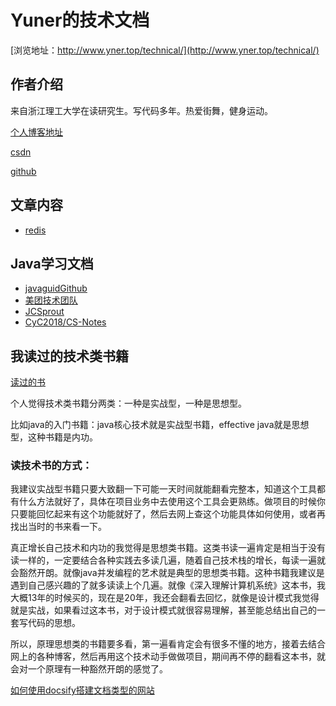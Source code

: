 # Yuner的技术文档

[浏览地址：http://www.yner.top/technical/](http://www.yner.top/technical/)


## 作者介绍
来自浙江理工大学在读研究生。写代码多年。热爱街舞，健身运动。

[个人博客地址](http://www.yner.top/)

[csdn](https://blog.csdn.net/nishuiaee)

[github](https://github.com/ivileey)



## 文章内容

- [redis](./docs/d-1redis.md)



## Java学习文档

- [javaguidGithub](https://github.com/Snailclimb/JavaGuide-Interview)
- [美团技术团队](https://tech.meituan.com/)
- [JCSprout](https://crossoverjie.top/JCSprout/#/)
- [CyC2018/CS-Notes](https://github.com/CyC2018/CS-Notes)

## 我读过的技术类书籍

[读过的书](./docs/h-1books.md)

个人觉得技术类书籍分两类：一种是实战型，一种是思想型。

比如java的入门书籍：java核心技术就是实战型书籍，effective java就是思想型，这种书籍是内功。

### 读技术书的方式：

我建议实战型书籍只要大致翻一下可能一天时间就能翻看完整本，知道这个工具都有什么方法就好了，具体在项目业务中去使用这个工具会更熟练。做项目的时候你只要能回忆起来有这个功能就好了，然后去网上查这个功能具体如何使用，或者再找出当时的书来看一下。

真正增长自己技术和内功的我觉得是思想类书籍。这类书读一遍肯定是相当于没有读一样的，一定要结合各种实践去多读几遍，随着自己技术栈的增长，每读一遍就会豁然开朗。就像java并发编程的艺术就是典型的思想类书籍。这种书籍我建议是遇到自己感兴趣的了就多读读上个几遍。就像《深入理解计算机系统》这本书，我大概13年的时候买的，现在是20年，我还会翻看去回忆，就像是设计模式我觉得就是实战，如果看过这本书，对于设计模式就很容易理解，甚至能总结出自己的一套写代码的思想。

所以，原理思想类的书籍要多看，第一遍看肯定会有很多不懂的地方，接着去结合网上的各种博客，然后再用这个技术动手做做项目，期间再不停的翻看这本书，就会对一个原理有一种豁然开朗的感觉了。



[如何使用docsify搭建文档类型的网站](https://mp.weixin.qq.com/s?__biz=Mzg2OTA0Njk0OA==&mid=2247486555&idx=2&sn=8486026ee9f9ba645ff0363df6036184&chksm=cea24390f9d5ca86ff4177c0aca5e719de17dc89e918212513ee661dd56f17ca8269f4a6e303&token=298703358&lang=zh_CN#rd)